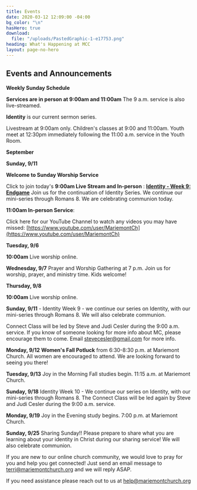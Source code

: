 ```yaml
---
title: Events
date: 2020-03-12 12:09:00 -04:00
bg_color: "\n"
hasHero: true
download:
  file: "/uploads/PastedGraphic-1-e17753.png"
heading: What's Happening at MCC
layout: page-no-hero
---
```


## Events and Announcements

**Weekly Sunday Schedule**

**Services are in person at 9:00am and 11:00am** The 9 a.m. service is also live-streamed.

**Identity** is our current sermon series.

Livestream at 9:00am only. Children's classes at 9:00 and 11:00am. Youth meet at 12:30pm immediately following the 11:00 a.m. service in the Youth Room.

**September**

**Sunday, 9/11** 

**Welcome to Sunday Worship Service** 

Click to join today's **9:00am Live Stream and In-person** : [**Identity - Week 9: Endgame**](https://youtu.be/9odh2k6ia0c) Join us for the continuation of Identity Series. We continue our mini-series through Romans 8. We are celebrating communion today.

**11:00am In-person Service**: 

Click here for our YouTube Channel to watch any videos you may have missed:
[https://www.youtube.com/user/MariemontCh](https://www.youtube.com/user/MariemontCh)

**Tuesday, 9/6**

**10:00am** Live worship online.

**Wednesday, 9/7** Prayer and Worship Gathering at 7 p.m.
Join us for worship, prayer, and ministry time. Kids welcome!

**Thursday, 9/8** 

**10:00am** Live worship online.

**Sunday, 9/11** - Identity Week 9 - we continue our series on Identity, with our mini-series through Romans 8. We will also celebrate communion.

Connect Class will be led by Steve and Judi Cesler during the 9:00 a.m. service. If you know of someone looking for more info about MC, please encourage them to come. Email stevecesler@gmail.com for more info.

**Monday, 9/12** **Women's Fall Potluck** from 6:30-8:30 p.m. at Mariemont Church. All women are encouraged to attend. We are looking forward to seeing you there!

**Tuesday, 9/13** Joy in the Morning Fall studies begin. 11:15 a.m. at Mariemont Church.

**Sunday, 9/18** Identity Week 10 - We continue our series on Identity, with our mini-series through Romans 8. The Connect Class will be led again by Steve and Judi Cesler during the 9:00 a.m. service.

**Monday, 9/19** Joy in the Evening study begins. 7:00 p.m. at Mariemont Church.

**Sunday, 9/25** Sharing Sunday!! Please prepare to share what you are learning about your identity in Christ during our sharing service! We will also celebrate communion.

If you are new to our online church community, we would love to pray for you and help you get connected! Just send an email message to [terri@mariemontchurch.org](http://terri@mariemontchurch.org) and we will reply ASAP.

If you need assistance please reach out to us at [help@mariemontchurch.org](http://help@mariemontchurch.org)

